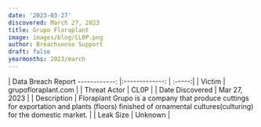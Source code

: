 ```yaml
---
date: '2023-03-27'
discovered: March 27, 2023
title: Grupo Floraplant
image: images/blog/CL0P.png
author: Breachsense Support
draft: false
yearmonths: 2023/march
---
```



| Data Breach Report
------------:     |:-------------:    | :-----:|
| Victim      | grupofloraplant.com      | 
| Threat Actor      | CL0P      | 
| Date Discovered      | Mar 27, 2023      | 
| Description      | Floraplant Grupo is a company that produce cuttings for exportation and plants (floors) finished of ornamental cultures(culturing) for the domestic market.      | 
| Leak Size      | Unknown      | 

